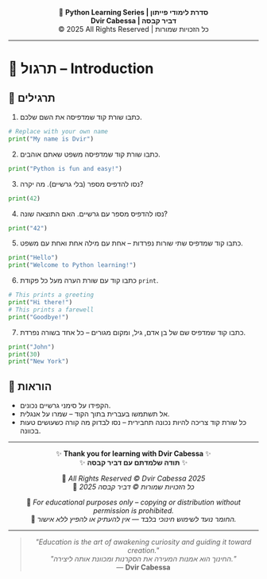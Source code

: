 <!-- DC_HEADER_START -->
<div align="center">

🐍 **Python Learning Series | סדרת לימודי פייתון**  
**Dvir Cabessa | דביר קבסה**  
© 2025 All Rights Reserved | כל הזכויות שמורות

</div>

---
<!-- DC_HEADER_END -->

# 📘 תרגול – Introduction

## 🧪 תרגילים

1. כתבו שורת קוד שמדפיסה את השם שלכם.
```python
# Replace with your own name
print("My name is Dvir")
```

2. כתבו שורת קוד שמדפיסה משפט שאתם אוהבים.
```python
print("Python is fun and easy!")
```

3. נסו להדפיס מספר (בלי גרשיים). מה יקרה?
```python
print(42)
```

4. נסו להדפיס מספר עם גרשיים. האם התוצאה שונה?
```python
print("42")
```

5. כתבו קוד שמדפיס שתי שורות נפרדות – אחת עם מילה אחת ואחת עם משפט.
```python
print("Hello")
print("Welcome to Python learning!")
```

6. כתבו קוד עם שורת הערה מעל כל פקודת `print`.
```python
# This prints a greeting
print("Hi there!")
# This prints a farewell
print("Goodbye!")
```

7. כתבו קוד שמדפיס שם של בן אדם, גיל, ומקום מגורים – כל אחד בשורה נפרדת.
```python
print("John")
print(30)
print("New York")
```

## 📌 הוראות
- הקפידו על סימני גרשיים נכונים.
- אל תשתמשו בעברית בתוך הקוד – שמרו על אנגלית.
- כל שורת קוד צריכה להיות נכונה תחבירית – נסו לבדוק מה קורה כשעושים טעות בכוונה.

<!-- DC_FOOTER_START -->
---

<div align="center">

✨ **Thank you for learning with Dvir Cabessa** ✨  
✨ **תודה שלמדתם עם דביר קבסה** ✨  

📘 *All Rights Reserved © Dvir Cabessa 2025*  
📘 *כל הזכויות שמורות © דביר קבסה 2025*  

🔗 *For educational purposes only – copying or distribution without permission is prohibited.*  
🔗 *החומר נועד לשימוש חינוכי בלבד — אין להעתיק או להפיץ ללא אישור.*

---

> _"Education is the art of awakening curiosity and guiding it toward creation."_  
> _"החינוך הוא אמנות המעירה את הסקרנות ומכוונת אותה ליצירה."_  
> — **Dvir Cabessa**

</div>
<!-- DC_FOOTER_END -->

